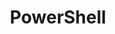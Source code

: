 ---
title: PowerShell
crosslinks:
- sysadmin
- xkcd
- u_imguralbumbot
- john_yukis_bots
- youtubefactsbot
- SQLServer
- regex
- servicenow
- usefulscripts
- Batch
- Windows10
- SQ9TYy
- kodi
- exchangeserver
- talesfromtechsupport
- programming
- AZURE
- hacking
- RemindMeBot
- hashicorp
---